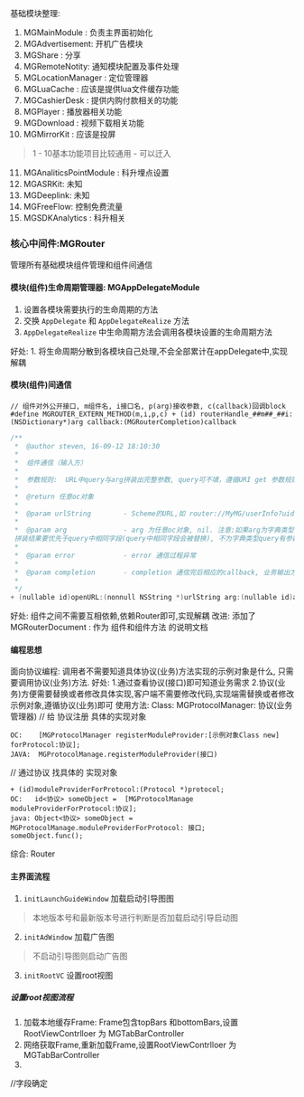 基础模块整理:
1. MGMainModule : 负责主界面初始化
2. MGAdvertisement: 开机广告模块
3. MGShare : 分享
4. MGRemoteNotity: 通知模块配置及事件处理
5. MGLocationManager : 定位管理器
6. MGLuaCache : 应该是提供lua文件缓存功能
7. MGCashierDesk : 提供内购付款相关的功能
8. MGPlayer : 播放器相关功能
9. MGDownload : 视频下载相关功能
10. MGMirrorKit : 应该是投屏
> 1 - 10基本功能项目比较通用 - 可以迁入
11. MGAnaliticsPointModule : 科升埋点设置
12. MGASRKit: 未知
13. MGDeeplink: 未知
14. MGFreeFlow: 控制免费流量
15. MGSDKAnalytics : 科升相关

### 核心中间件:MGRouter
管理所有基础模块组件管理和组件间通信

#### 模块(组件)生命周期管理器: MGAppDelegateModule
1. 设置各模块需要执行的生命周期的方法
2. 交换 `AppDelegate` 和 `AppDelegateRealize` 方法
3. `AppDelegateRealize` 中生命周期方法会调用各模块设置的生命周期方法

好处: 1. 将生命周期分散到各模块自己处理,不会全部累计在appDelegate中,实现解耦

#### 模块(组件)间通信

```
// 组件对外公开接口, m组件名, i接口名, p(arg)接收参数, c(callback)回调block
#define MGROUTER_EXTERN_METHOD(m,i,p,c) + (id) routerHandle_##m##_##i:(NSDictionary*)arg callback:(MGRouterCompletion)callback
```

```swift
/**
 *  @author steven, 16-09-12 18:10:30
 *
 *  组件通信（输入方）
 *
 *  参数规则:  URL中query与arg拼装出完整参数, query可不填，遵循URI get 参数规则, arg可为nil
 *
 *  @return 任意oc对象
 *
 *  @param urlString        - Scheme的URL,如 router://MyMG/userInfo?uid=123, 通过url query传入的参数获取为字典类型
 *
 *  @param arg              - arg 为任意oc对象, nil. 注意:如果arg为字典类型，
 拼装结果要优先于query中相同字段(query中相同字段会被替换), 不为字典类型query有参数时以key为MGRouterParamsOption获取
 *
 *  @param error            - error 通信过程异常
 *
 *  @param completion       - completion 通信完后相应的callback, 业务输出方自行维护该block
 *
 */
+ (nullable id)openURL:(nonnull NSString *)urlString arg:(nullable id)arg error:( NSError*__nullable *__nullable)error completion:(nullable MGRouterCompletion)completion;
```

好处:  组件之间不需要互相依赖,依赖Router即可,实现解耦
改进:  添加了MGRouterDocument : 作为 组件和组件方法 的说明文档


#### 编程思想
面向协议编程: 调用者不需要知道具体协议(业务)方法实现的示例对象是什么, 只需要调用协议(业务)方法.
好处: 1.通过查看协议(接口)即可知道业务需求
      2.协议(业务)方便需要替换或者修改具体实现,客户端不需要修改代码,实现端需替换或者修改示例对象,遵循协议(业务)即可
使用方法: 
Class: MGProtocolManager: 协议(业务管理器) 
// 给 协议注册 具体的实现对象
```
OC:    [MGProtocolManager registerModuleProvider:[示例对象Class new] forProtocol:协议];
JAVA:  MGProtocolManage.registerModuleProvider(接口)
```
// 通过协议 找具体的 实现对象
```
+ (id)moduleProviderForProtocol:(Protocol *)protocol;
OC:   id<协议> someObject =  [MGProtocolManage moduleProviderForProtocol:协议];
java: Object<协议> someObject =  MGProtocolManage.moduleProviderForProtocol: 接口;
someObject.func();
```


综合: Router 



#### 主界面流程
1. `initLaunchGuideWindow` 加载启动引导图图 
> 本地版本号和最新版本号进行判断是否加载启动引导启动图
2. `initAdWindow` 加载广告图
> 不启动引导图则启动广告图
3. `initRootVC` 设置root视图

##### 设置root视图流程
1. 加载本地缓存Frame: Frame包含topBars 和bottomBars,设置RootViewContrlloer 为 MGTabBarController
2. 网络获取Frame,重新加载Frame,设置RootViewContrlloer 为 MGTabBarController
3. 
//字段确定









